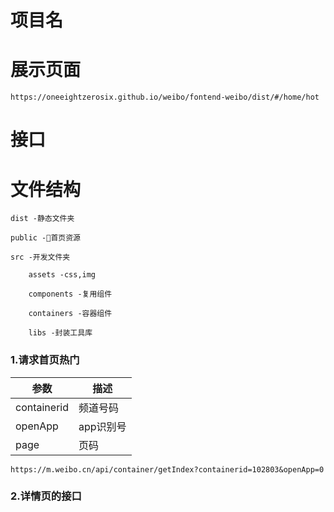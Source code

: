 # 项目名

# 展示页面

```
https://oneeightzerosix.github.io/weibo/fontend-weibo/dist/#/home/hot
```

# 接口

# 文件结构

```
dist -静态文件夹

public -首页资源

src -开发文件夹

    assets -css,img
    
    components -复用组件

    containers -容器组件

    libs -封装工具库
```

### 1.请求首页热门

|参数|描述|
|-|-|
|containerid|频道号码|
|openApp|app识别号|
|page|页码|

```
https://m.weibo.cn/api/container/getIndex?containerid=102803&openApp=0
```

### 2.详情页的接口